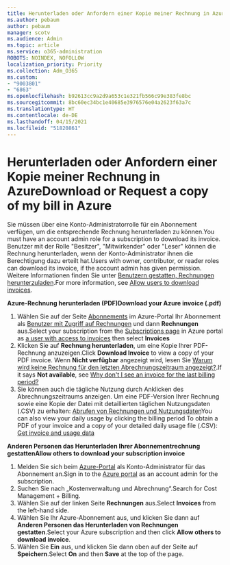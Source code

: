 ```yaml
---
title: Herunterladen oder Anfordern einer Kopie meiner Rechnung in Azure
ms.author: pebaum
author: pebaum
manager: scotv
ms.audience: Admin
ms.topic: article
ms.service: o365-administration
ROBOTS: NOINDEX, NOFOLLOW
localization_priority: Priority
ms.collection: Adm_O365
ms.custom:
- "9003801"
- "6863"
ms.openlocfilehash: b92613cc9a2d9a653c1e321fb566c99e383fe8bc
ms.sourcegitcommit: 8bc60ec34bc1e40685e3976576e04a2623f63a7c
ms.translationtype: HT
ms.contentlocale: de-DE
ms.lasthandoff: 04/15/2021
ms.locfileid: "51820861"
---
```

# <a name="download-or-request-a-copy-of-my-bill-in-azure"></a><span data-ttu-id="02dca-102">Herunterladen oder Anfordern einer Kopie meiner Rechnung in Azure</span><span class="sxs-lookup"><span data-stu-id="02dca-102">Download or Request a copy of my bill in Azure</span></span>

<span data-ttu-id="02dca-103">Sie müssen über eine Konto-Administratorrolle für ein Abonnement verfügen, um die entsprechende Rechnung herunterladen zu können.</span><span class="sxs-lookup"><span data-stu-id="02dca-103">You must have an account admin role for a subscription to download its invoice.</span></span> <span data-ttu-id="02dca-104">Benutzer mit der Rolle "Besitzer", "Mitwirkender" oder "Leser" können die Rechnung herunterladen, wenn der Konto-Administrator ihnen die Berechtigung dazu erteilt hat.</span><span class="sxs-lookup"><span data-stu-id="02dca-104">Users with owner, contributor, or reader roles can download its invoice, if the account admin has given permission.</span></span> <span data-ttu-id="02dca-105">Weitere Informationen finden Sie unter [Benutzern gestatten, Rechnungen herunterzuladen](https://docs.microsoft.com/azure/cost-management-billing/manage/manage-billing-access#opt-in).</span><span class="sxs-lookup"><span data-stu-id="02dca-105">For more information, see [Allow users to download invoices](https://docs.microsoft.com/azure/cost-management-billing/manage/manage-billing-access#opt-in).</span></span>

<span data-ttu-id="02dca-106">**Azure-Rechnung herunterladen (PDF)**</span><span class="sxs-lookup"><span data-stu-id="02dca-106">**Download your Azure invoice (.pdf)**</span></span>

1. <span data-ttu-id="02dca-107">Wählen Sie auf der Seite [Abonnements](https://portal.azure.com/#blade/Microsoft_Azure_Billing/SubscriptionsBlade) im Azure-Portal Ihr Abonnement als [Benutzer mit Zugriff auf Rechnungen](https://docs.microsoft.com/azure/cost-management-billing/manage/manage-billing-access?WT.mc_id=Portal-Microsoft_Azure_Support) und dann **Rechnungen** aus.</span><span class="sxs-lookup"><span data-stu-id="02dca-107">Select your subscription from the [Subscriptions page](https://portal.azure.com/#blade/Microsoft_Azure_Billing/SubscriptionsBlade) in Azure portal as [a user with access to invoices](https://docs.microsoft.com/azure/cost-management-billing/manage/manage-billing-access?WT.mc_id=Portal-Microsoft_Azure_Support) then select **Invoices**</span></span>
2. <span data-ttu-id="02dca-108">Klicken Sie auf **Rechnung herunterladen**, um eine Kopie Ihrer PDF-Rechnung anzuzeigen.</span><span class="sxs-lookup"><span data-stu-id="02dca-108">Click **Download Invoice** to view a copy of your PDF invoice.</span></span> <span data-ttu-id="02dca-109">Wenn **Nicht verfügbar** angezeigt wird, lesen Sie [Warum wird keine Rechnung für den letzten Abrechnungszeitraum angezeigt?](https://docs.microsoft.com/azure/cost-management-billing/manage/download-azure-invoice-daily-usage-date?WT.mc_id=Portal-Microsoft_Azure_Support#noinvoice).</span><span class="sxs-lookup"><span data-stu-id="02dca-109">If it says **Not available**, see [Why don't I see an invoice for the last billing period?](https://docs.microsoft.com/azure/cost-management-billing/manage/download-azure-invoice-daily-usage-date?WT.mc_id=Portal-Microsoft_Azure_Support#noinvoice)</span></span>
3. <span data-ttu-id="02dca-110">Sie können auch die tägliche Nutzung durch Anklicken des Abrechnungszeitraums anzeigen. Um eine PDF-Version Ihrer Rechnung sowie eine Kopie der Datei mit detaillierten täglichen Nutzungsdaten (.CSV) zu erhalten: [Abrufen von Rechnungen und Nutzungsdaten](https://docs.microsoft.com/azure/cost-management-billing/manage/download-azure-invoice-daily-usage-date?WT.mc_id=Portal-Microsoft_Azure_Support)</span><span class="sxs-lookup"><span data-stu-id="02dca-110">You can also view your daily usage by clicking the billing period To obtain a PDF of your invoice and a copy of your detailed daily usage file (.CSV): [Get invoice and usage data](https://docs.microsoft.com/azure/cost-management-billing/manage/download-azure-invoice-daily-usage-date?WT.mc_id=Portal-Microsoft_Azure_Support)</span></span>  

<span data-ttu-id="02dca-111">**Anderen Personen das Herunterladen Ihrer Abonnementrechnung gestatten**</span><span class="sxs-lookup"><span data-stu-id="02dca-111">**Allow others to download your subscription invoice**</span></span>

1. <span data-ttu-id="02dca-112">Melden Sie sich beim [Azure-Portal](https://portal.azure.com/) als Konto-Administrator für das Abonnement an.</span><span class="sxs-lookup"><span data-stu-id="02dca-112">Sign in to the [Azure portal](https://portal.azure.com/) as an account admin for the subscription.</span></span>
2. <span data-ttu-id="02dca-113">Suchen Sie nach „Kostenverwaltung und Abrechnung“.</span><span class="sxs-lookup"><span data-stu-id="02dca-113">Search for Cost Management + Billing.</span></span>
3. <span data-ttu-id="02dca-114">Wählen Sie auf der linken Seite **Rechnungen** aus.</span><span class="sxs-lookup"><span data-stu-id="02dca-114">Select **Invoices** from the left-hand side.</span></span>
4. <span data-ttu-id="02dca-115">Wählen Sie Ihr Azure-Abonnement aus, und klicken Sie dann auf **Anderen Personen das Herunterladen von Rechnungen gestatten**.</span><span class="sxs-lookup"><span data-stu-id="02dca-115">Select your Azure subscription and then click **Allow others to download invoice**.</span></span>
5. <span data-ttu-id="02dca-116">Wählen Sie **Ein** aus, und klicken Sie dann oben auf der Seite auf **Speichern**.</span><span class="sxs-lookup"><span data-stu-id="02dca-116">Select **On** and then **Save** at the top of the page.</span></span>
